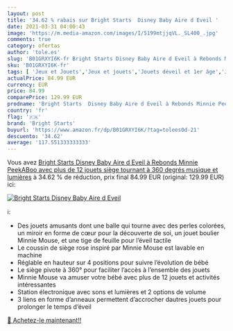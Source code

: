 ```yaml
---
layout: post
title: '34.62 % rabais sur Bright Starts  Disney Baby Aire d Eveil '
date: 2021-03-31 04:00:43
image: 'https://m.media-amazon.com/images/I/5199mtjjqVL._SL400_.jpg'
comments: true
category: ofertas
author: 'tole.es'
slug: 'B01GRXYI6K-fr Bright Starts Disney Baby Aire d Eveil à Rebonds Minnie...'
sku: 'B01GRXYI6K-fr'
tags: [ 'Jeux et Jouets','Jeux et jouets','Jouets déveil et 1er âge','Jouets musicaux','bright starts', ]
actualPrice: 84.99 EUR
currency: EUR
price: 84.99
comparePrice: 129.99 EUR
prodname: 'Bright Starts  Disney Baby Aire d Eveil à Rebonds Minnie PeekABoo avec plus de 12 jouets  siège tournant à 360 degrés  musique et lumières'
country: 'fr'
flag: '🇫🇷'
brand: 'Bright Starts'
buyurl: 'https://www.amazon.fr/dp/B01GRXYI6K/?tag=tolees0d-21'
descuento: '34.62'
average: '117.551333333333'
---
```


Vous avez [Bright Starts  Disney Baby Aire d Eveil à Rebonds Minnie PeekABoo avec plus de 12 jouets  siège tournant à 360 degrés  musique et lumières](https://www.amazon.fr/dp/B01GRXYI6K/?tag=tolees0d-21)  à  34.62 % de réduction, prix final  84.99 EUR (original: 129.99 EUR) ici:

[![Bright Starts  Disney Baby Aire d Eveil ](https://m.media-amazon.com/images/I/5199mtjjqVL._SL400_.jpg)](https://www.amazon.fr/dp/B01GRXYI6K/?tag=tolees0d-21)

ℹ️:

- Des jouets amusants dont une balle qui tourne avec des perles colorées, un miroir en forme de cœur pour la découverte de soi, un jouet boulier Minnie Mouse, et une tige de feuille pour l’éveil tactile
- Le coussin de siège rose inspiré par Minnie Mouse est lavable en machine
- Réglable en hauteur sur 4 positions pour suivre l’évolution de bébé
- Le siège pivote à 360° pour faciliter l’accès à l’ensemble des jouets
- Minnie Mouse va amuser votre bébé avec plus de 12 jouets et activités intéressantes
- Station électronique avec sons et lumières et 2 options de volume
- 3 liens en forme d’anneaux permettent d’accrocher dautres jouets pour prolonger le temps d’éveil

[🛒 Achetez-le maintenant!!](https://www.amazon.fr/dp/B01GRXYI6K/?tag=tolees0d-21)
